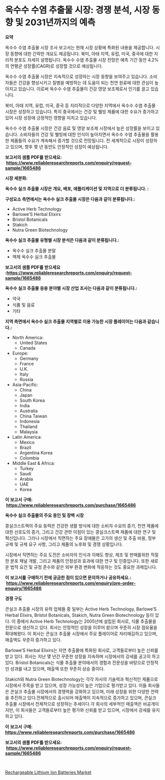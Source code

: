 <p><h1>옥수수 수염 추출물 시장: 경쟁 분석, 시장 동향 및 2031년까지의 예측</h1></p><p><strong>요약</strong></p>
<p><p>옥수수 수염 추출물 시장 조사 보고서는 현재 시장 상황에 특화된 내용을 제공합니다. 시장 동향에 대한 간략한 개요도 제공됩니다. 북미, 아태 지역, 유럽, 미국, 중국에 대한 지리적 분포도 자세히 설명됩니다. 옥수수 수염 추출물 시장 전망은 예측 기간 동안 4.2%의 연평균 성장률(CAGR)로 성장할 것으로 예상됩니다.</p><p>옥수수 수염 추출물 시장은 지속적으로 성장하는 시장 동향을 보여주고 있습니다. 소비자들은 건강을 향상시키고 질병을 예방하는 데 도움이 되는 천연 원료에 대한 관심이 높아지고 있습니다. 이로써 옥수수 수염 추출물이 건강 영양 보조제로서 인기를 끌고 있습니다.</p><p>북미, 아태 지역, 유럽, 미국, 중국 등 지리적으로 다양한 지역에서 옥수수 수염 추출물 시장은 성장하고 있습니다. 특히 중국에서는 건강 및 웰빙 제품에 대한 수요가 증가하고 있어 시장 성장에 긍정적인 영향을 미치고 있습니다.</p><p>옥수수 수염 추출물 시장은 건강 음료 및 영양 보조제 시장에서 높은 성장률을 보이고 있습니다. 소비자들의 건강 및 웰빙에 대한 인식이 높아지면서 옥수수 수염 추출물을 활용한 제품들의 수요가 계속해서 증가할 것으로 전망됩니다. 전 세계적으로 시장이 성장하고 있으며, 향후 몇 년 동안도 안정적인 성장이 예상됩니다.</p></p>
<p><strong>보고서의 샘플 PDF를 받으세요: &nbsp;<a href="https://www.reliableresearchreports.com/enquiry/request-sample/1665486">https://www.reliableresearchreports.com/enquiry/request-sample/1665486</a></strong></p>
<p><strong>시장 세분화:</strong></p>
<p><strong> 옥수수 실크 추출물 시장은 개요, 배포, 애플리케이션 및 지역으로 더 분류됩니다. :</strong></p>
<p><strong>구성요소 측면에서는 옥수수 실크 추출물 시장은 다음과 같이 분류됩니다.:</strong></p>
<p><ul><li>Active Herb Technology</li><li>Barlowe’S Herbal Elixirs</li><li>Bristol Botanicals</li><li>Stakich</li><li>Nutra Green Biotechnology</li></ul></p>
<p><strong> 옥수수 실크 추출물 유형별 시장 분석은 다음과 같이 분류됩니다.:</strong></p>
<p><ul><li>옥수수 실크 추출물 분말</li><li>액체 옥수수 실크 추출물</li></ul></p>
<p><strong>보고서의 샘플 PDF를 받으세요 :<a href="https://www.reliableresearchreports.com/enquiry/request-sample/1665486">https://www.reliableresearchreports.com/enquiry/request-sample/1665486</a></strong></p>
<p><strong> 옥수수 실크 추출물 응용 분야별 시장 산업 조사는 다음과 같이 분류됩니다.:</strong></p>
<p><ul><li>약국</li><li>식품 및 음료</li><li>기타</li></ul></p>
<p><strong>지역 측면에서 옥수수 실크 추출물 지역별로 이용 가능한 시장 플레이어는 다음과 같습니다.:</strong></p>
<p><ul>
    <li>
        North America:
        <ul>
            <li>United States</li>
            <li>Canada</li>
        </ul>
    </li>
    <li>
        Europe:
        <ul>
            <li>Germany</li>
            <li>France</li>
            <li>U.K.</li>
            <li>Italy</li>
            <li>Russia</li>
        </ul>
    </li>
    <li>
        Asia-Pacific:
        <ul>
            <li>China</li>
            <li>Japan</li>
            <li>South Korea</li>
            <li>India</li>
            <li>Australia</li>
            <li>China Taiwan</li>
            <li>Indonesia</li>
            <li>Thailand</li>
            <li>Malaysia</li>
        </ul>
    </li>
    <li>
        Latin America:
        <ul>
            <li>Mexico</li>
            <li>Brazil</li>
            <li>Argentina Korea</li>
            <li>Colombia</li>
        </ul>
    </li>
    <li>
        Middle East & Africa:
        <ul>
            <li>Turkey</li>
            <li>Saudi</li>
            <li>Arabia</li>
            <li>UAE</li>
            <li>Korea</li>
        </ul>
    </li>
    </ul></p>
<p><strong>이 보고서 구매: &nbsp;<a href="https://www.reliableresearchreports.com/purchase/1665486">https://www.reliableresearchreports.com/purchase/1665486</a></strong></p>
<p><strong>옥수수 실크 추출물의 주요 동인 및 장벽 시장</strong></p>
<p><p>콩실크스트랙의 주요 동력은 건강한 생활 방식에 대한 소비자 수요의 증가, 천연 제품에 대한 선호도의 증가, 그리고 건강 관련 이점이 있는 콩실크스트랙 제품에 대한 연구 및 혁신입니다. 그러나 시장에서 직면하는 주요 장애물은 고가의 생산 및 추출 비용, 정부 규제 및 규제 요구 사항, 그리고 제품의 노후화 및 경쟁 상황입니다.</p><p>시장에서 직면하는 주요 도전은 소비자의 인식과 이해도 향상, 제조 및 판매를위한 적절한 분포 채널 개발, 그리고 제품의 안정성과 효과에 대한 연구 및 인증입니다. 또한 새로운 법적 요건 및 규정 준수와 같은 외부 환경 변화에 적응하는 것도 중요한 과제입니다.</p></p>
<p><strong>이 보고서를 구매하기 전에 궁금한 점이 있으면 문의하거나 공유하세요.: &nbsp;<a href="https://www.reliableresearchreports.com/enquiry/pre-order-enquiry/1665486">https://www.reliableresearchreports.com/enquiry/pre-order-enquiry/1665486</a></strong></p>
<p><strong>경쟁 구도</strong></p>
<p><p>콘실크 추출물 시장의 유력 업체들 중 일부는 Active Herb Technology, Barlowe’S Herbal Elixirs, Bristol Botanicals, Stakich, Nutra Green Biotechnology 등이 있다. 이 중에서 Active Herb Technology는 2005년에 설립된 회사로, 식물 추출물을 전문으로 생산하고 있다. 회사는 안정적인 성장을 이루어 왔으며 꾸준히 시장 점유율을 확대해왔다. 이 회사는 콘실크 추출물 시장에서 주요 플레이어로 자리매김하고 있으며, 매출액도 꾸준히 증가하고 있다.</p><p>Barlowe’S Herbal Elixirs는 자연 추출물에 특화된 회사로, 고객들로부터 높은 신뢰를 받고 있다. 회사는 지난 몇 년간 꾸준한 성장을 지속하며 시장에서의 강세를 공고히 하고 있다. Bristol Botanicals는 식물 추출물 분야에서의 경험과 전문성을 바탕으로 안정적인 성과를 내고 있으며, 매출액 또한 꾸준히 상승 중이다.</p><p>Stakich와 Nutra Green Biotechnology는 각각 자사의 기술력과 혁신적인 제품으로 시장에서 주목을 받고 있으며, 성장 가능성이 높은 기업으로 평가받고 있다. 이들 회사들은 콘실크 추출물 시장에서의 경쟁력을 강화하고 있으며, 미래 성장을 위한 다양한 전략을 추진하고 있다.전체적으로 출시되어 매출액이 지속적으로 증가하고 있으며, 콘실크 추출물 시장에서 전체적으로 성장하는 추세이다.각 회사의 세부적인 매출액은 비공개이지만, 이 회사들은 고객들로부터 높은 평가와 신뢰를 받고 있으며, 시장에서 강세를 유지하고 있다.</p></p>
<p><strong>이 보고서 구매: &nbsp; <a href="https://www.reliableresearchreports.com/purchase/1665486">https://www.reliableresearchreports.com/purchase/1665486</a></strong></p>
<p><strong>보고서의 샘플 PDF를 받으세요: &nbsp;<a href="https://www.reliableresearchreports.com/enquiry/request-sample/1665486">https://www.reliableresearchreports.com/enquiry/request-sample/1665486</a></strong><strong></strong></p>
<p>&nbsp;</p>
<p><p><a href="https://github.com/GroverBarry/Market-Research-Report-List-4/blob/main/rechargeable-lithium-ion-batteries-market.md">Rechargeable Lithium Ion Batteries Market</a></p></p>
